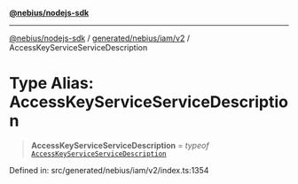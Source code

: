[**@nebius/nodejs-sdk**](../../../../../README.md)

***

[@nebius/nodejs-sdk](../../../../../README.md) / [generated/nebius/iam/v2](../README.md) / AccessKeyServiceServiceDescription

# Type Alias: AccessKeyServiceServiceDescription

> **AccessKeyServiceServiceDescription** = *typeof* [`AccessKeyServiceServiceDescription`](../variables/AccessKeyServiceServiceDescription.md)

Defined in: src/generated/nebius/iam/v2/index.ts:1354
